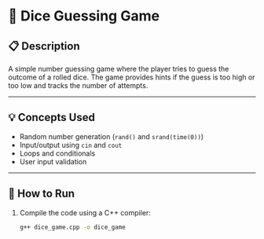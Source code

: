 # 🎲 Dice Guessing Game  

## 📋 Description  
A simple number guessing game where the player tries to guess the outcome of a rolled dice. The game provides hints if the guess is too high or too low and tracks the number of attempts.  

---

## 💡 Concepts Used  
- Random number generation (`rand()` and `srand(time(0))`)  
- Input/output using `cin` and `cout`  
- Loops and conditionals  
- User input validation  

---

## 🚀 How to Run  
1. Compile the code using a C++ compiler:  
   ```bash
   g++ dice_game.cpp -o dice_game
